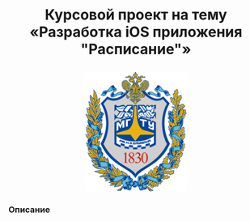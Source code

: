 # <p align="center">Курсовой проект на тему <br/>«Разработка iOS приложения "Расписание"» 
<p align="center">
  <img src="https://github.com/Aksiniya/schedule/blob/master/images/BMSTU%20logo.png" width="200">
</p>

### Описание
